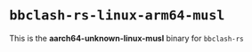 # `bbclash-rs-linux-arm64-musl`

This is the **aarch64-unknown-linux-musl** binary for `bbclash-rs`
